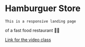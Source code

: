# Hamburguer Store
    This is a responsive landing page 
   of a fast food restaurant   🍔🏪

<a href="https://www.youtube.com/watch?v=G8rUCF3BY6s">Link for the video class</a>
